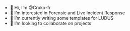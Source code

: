 - 👋 Hi, I’m @Croko-fr
- 👀 I’m interested in Forensic and Live Incident Response
- 🌱 I’m currently writing some templates for LUDUS
- 💞️ I’m looking to collaborate on projects

<!---
Croko-fr/Croko-fr is a ✨ special ✨ repository because its `README.md` (this file) appears on your GitHub profile.
You can click the Preview link to take a look at your changes.
--->
